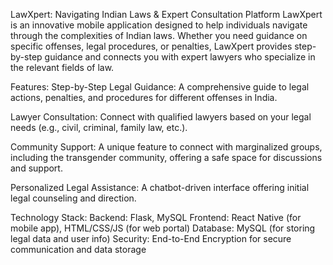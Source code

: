 LawXpert: Navigating Indian Laws & Expert Consultation Platform
LawXpert is an innovative mobile application designed to help individuals navigate through the complexities of Indian laws. Whether you need guidance on specific offenses, legal procedures, or penalties, LawXpert provides step-by-step guidance and connects you with expert lawyers who specialize in the relevant fields of law.

Features:
Step-by-Step Legal Guidance: A comprehensive guide to legal actions, penalties, and procedures for different offenses in India.

Lawyer Consultation: Connect with qualified lawyers based on your legal needs (e.g., civil, criminal, family law, etc.).

Community Support: A unique feature to connect with marginalized groups, including the transgender community, offering a safe space for discussions and support.

Personalized Legal Assistance: A chatbot-driven interface offering initial legal counseling and direction.

Technology Stack:
Backend: Flask, MySQL
Frontend: React Native (for mobile app), HTML/CSS/JS (for web portal)
Database: MySQL (for storing legal data and user info)
Security: End-to-End Encryption for secure communication and data storage
